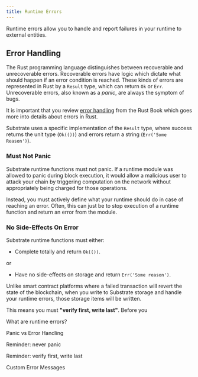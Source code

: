 ```yaml
---
title: Runtime Errors
---
```


Runtime errors allow you to handle and report failures in your runtime to external entities.

## Error Handling

The Rust programming language distinguishes between recoverable and unrecoverable errors. Recoverable errors have logic which dictate what should happen if an error condition is reached. These kinds of errors are represented in Rust by a `Result` type, which can return `Ok` or `Err`. Unrecoverable errors, also known as a _panic_, are always the symptom of bugs.

It is important that you review [error handling](https://doc.rust-lang.org/book/ch09-00-error-handling.html) from the Rust Book which goes more into details about errors in Rust.

Substrate uses a specific implementation of the `Result` type, where success returns the unit type (`Ok(())`) and errors return a string (`Err('Some Reason')`).

### Must Not Panic

Substrate runtime functions must not panic. If a runtime module was allowed to panic during block execution, it would allow a malicious user to attack your chain by triggering computation on the network without appropriately being charged for those operations.

Instead, you must actively define what your runtime should do in case of reaching an error. Often, this can just be to stop execution of a runtime function and return an error from the module.

### No Side-Effects On Error

Substrate runtime functions must either:

- Complete totally and return `Ok(())`.

or

- Have no side-effects on storage and return `Err('Some reason')`.

Unlike smart contract platforms where a failed transaction will revert the state of the blockchain, when you write to Substrate storage and handle your runtime errors, those storage items will be written.

This means you must **"verify first, write last"**. Before you

What are runtime errors?

Panic vs Error Handling

Reminder: never panic

Reminder: verify first, write last

Custom Error Messages
